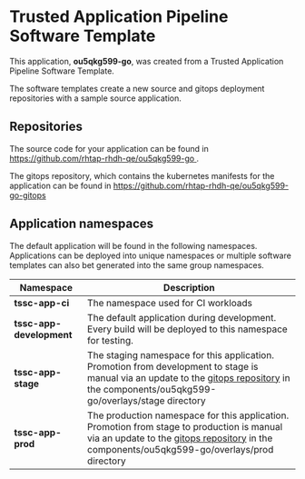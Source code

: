 # Trusted Application Pipeline Software Template

This application, **ou5qkg599-go**, was created from a Trusted Application Pipeline Software Template.

The software templates create a new source and gitops deployment repositories with a sample source application. 

## Repositories

The source code for your application can be found in [https://github.com/rhtap-rhdh-qe/ou5qkg599-go ](https://github.com/rhtap-rhdh-qe/ou5qkg599-go ).
 
The gitops repository, which contains the kubernetes manifests for the application can be found in 
[https://github.com/rhtap-rhdh-qe/ou5qkg599-go-gitops ](https://github.com/rhtap-rhdh-qe/ou5qkg599-go-gitops ) 

## Application namespaces 

The default application will be found in the following namespaces. Applications can be deployed into unique namespaces or multiple software templates can also bet generated into the same group namespaces.  

|  Namespace   |  Description   |  
| -------- | -------- |
| **tssc-app-ci** | The namespace used for CI workloads |
| **tssc-app-development** | The default application during development. Every build will be deployed to this namespace for testing. |
| **tssc-app-stage** | The staging namespace for this application. Promotion from development to stage is manual via an update to the [gitops repository](https://github.com/rhtap-rhdh-qe/ou5qkg599-go-gitops ) in the components/ou5qkg599-go/overlays/stage directory |
| **tssc-app-prod** | The production namespace for this application. Promotion from stage to production is manual via an update to the [gitops repository](https://github.com/rhtap-rhdh-qe/ou5qkg599-go-gitops ) in the components/ou5qkg599-go/overlays/prod directory |